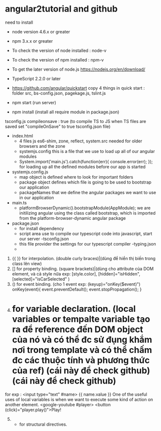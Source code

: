 # angular2tutorial and github
need to install 
- node version 4.6.x or greater

- npm 3.x.x or greater

- To check the version of node installed : node-v

- To check the version of npm installed : npm-v

- To get the later version of node.js https://nodejs.org/en/download/

- TypeScript 2.2.0 or later

- https://github.com/angular/quickstart 
	copy 4 things in quick start : folder src, bs-config.json, pagekage.js, tslint.js

- npm start (run server)
- npm install (install all require module in package.json)

tsconfig.js
compileonsave : true (to compile TS to JS when TS files are saved set "compileOnSave" to true tsconfig.json file)

- index.html
	+ 4 files js es6-shim, zone, reflect, system.src needed for older browsers and the zone
	+ systemjs.config this is a file that we use to load up all of our angular modules
	+ System.import('main.js').catch(function(err){ console.error(err); }); for loading up all the defined modules before our app is started
- systemjs.config.js
	+ map object is defined where to look for important folders
	+ package object defines which file is going to be used to bootstrap our application
	+ packageNames that we define the angular packages we want to use in our application
- main.ts
	+ platformBrowserDynamic().bootstrapModule(AppModule); we are initilizing angular using the class called bootstrap, which is imported from the platform-browser-dynamic angular package
- package.json
	+ for install dependency
	+ script area use to compile our typescript code into javascript, start our server 
-tsconfig.json
	+ this file provider the settings for our typescript compiler
-typing.json
	+ 

1. {{ }} for interpolation. (double curly braces)|(dùng để hiển thị biến trong class lên view)
2. [] for property binding. (square brackets)|(dùng cho attribute của DOM element, và cả style nữa exp: [style.color], [hidden]="isHidden", [selected]="isCarSelected" )
3. () for event binding. (cho 1 event exp: (keyup)="onKey($event)") onKey(event){
   event.preventDefault();
   event.stopPropagation();
}
4. # for variable declaration. (local variables or tempalte variable tạo ra để reference đến DOM object của nó và có thể đc sử đụng khắm nơi trong template và có thể chấm đc các thuộc tính và phương thức của ref) (cái này để check github)(cái này để check github)
for exp : <input type="text" #name>
				{{ name.value }}
One of the useful uses of local variables is when we want to execute some kind of action on another element.
<google-youtube #player></google-youtube>
<button (click)="player.play()">Play!</button>

5. * for structural directives.

